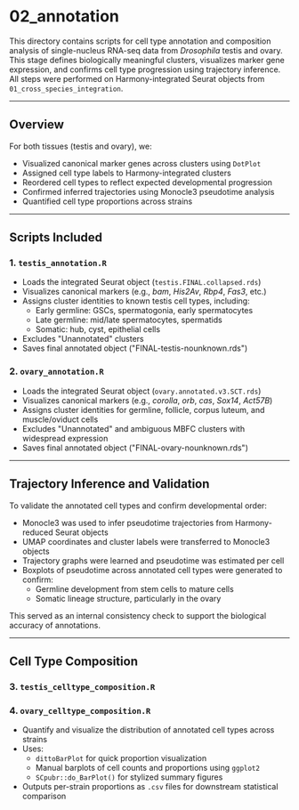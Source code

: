 # 02_annotation

This directory contains scripts for cell type annotation and composition analysis of single-nucleus RNA-seq data from *Drosophila* testis and ovary. This stage defines biologically meaningful clusters, visualizes marker gene expression, and confirms cell type progression using trajectory inference. All steps were performed on Harmony-integrated Seurat objects from `01_cross_species_integration`.

---

## Overview

For both tissues (testis and ovary), we:

- Visualized canonical marker genes across clusters using `DotPlot`
- Assigned cell type labels to Harmony-integrated clusters
- Reordered cell types to reflect expected developmental progression
- Confirmed inferred trajectories using Monocle3 pseudotime analysis
- Quantified cell type proportions across strains

---

## Scripts Included

### 1. `testis_annotation.R`

- Loads the integrated Seurat object (`testis.FINAL.collapsed.rds`)
- Visualizes canonical markers (e.g., *bam*, *His2Av*, *Rbp4*, *Fas3*, etc.)
- Assigns cluster identities to known testis cell types, including:
  - Early germline: GSCs, spermatogonia, early spermatocytes
  - Late germline: mid/late spermatocytes, spermatids
  - Somatic: hub, cyst, epithelial cells
- Excludes "Unannotated" clusters
- Saves final annotated object ("FINAL-testis-nounknown.rds")

### 2. `ovary_annotation.R`

- Loads the integrated Seurat object (`ovary.annotated.v3.SCT.rds`)
- Visualizes canonical markers (e.g., *corolla*, *orb*, *cas*, *Sox14*, *Act57B*)
- Assigns cluster identities for germline, follicle, corpus luteum, and muscle/oviduct cells
- Excludes "Unannotated" and ambiguous MBFC clusters with widespread expression
- Saves final annotated object ("FINAL-ovary-nounknown.rds")

---

## Trajectory Inference and Validation

To validate the annotated cell types and confirm developmental order:

- Monocle3 was used to infer pseudotime trajectories from Harmony-reduced Seurat objects
- UMAP coordinates and cluster labels were transferred to Monocle3 objects
- Trajectory graphs were learned and pseudotime was estimated per cell
- Boxplots of pseudotime across annotated cell types were generated to confirm:
  - Germline development from stem cells to mature cells
  - Somatic lineage structure, particularly in the ovary

This served as an internal consistency check to support the biological accuracy of annotations.

---

## Cell Type Composition

### 3. `testis_celltype_composition.R`
### 4. `ovary_celltype_composition.R`

- Quantify and visualize the distribution of annotated cell types across strains
- Uses:
  - `dittoBarPlot` for quick proportion visualization
  - Manual barplots of cell counts and proportions using `ggplot2`
  - `SCpubr::do_BarPlot()` for stylized summary figures
- Outputs per-strain proportions as `.csv` files for downstream statistical comparison
